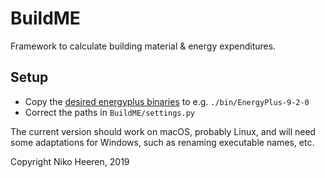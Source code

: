 # BuildME

Framework to calculate building material & energy expenditures.

## Setup

- Copy the [desired energyplus binaries](https://energyplus.net/downloads) to e.g. `./bin/EnergyPlus-9-2-0`
- Correct the paths in `BuildME/settings.py`

The current version should work on macOS, probably Linux, and will need some adaptations for Windows, such as renaming executable names, etc.



Copyright Niko Heeren, 2019
